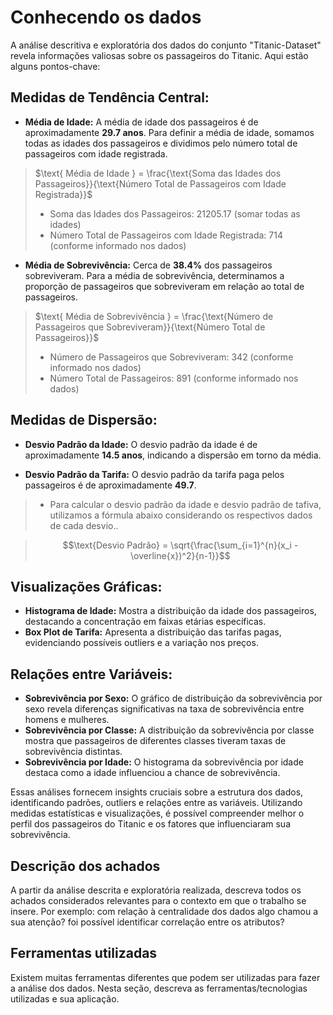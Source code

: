 # Conhecendo os dados

A análise descritiva e exploratória dos dados do conjunto "Titanic-Dataset" revela informações valiosas sobre os passageiros do Titanic. Aqui estão alguns pontos-chave:

## Medidas de Tendência Central:

- **Média de Idade:** A média de idade dos passageiros é de aproximadamente **29.7 anos**.
Para definir a média de idade, somamos todas as idades dos passageiros e dividimos pelo número total de passageiros com idade registrada.

> $\text{ Média de Idade } = \frac{\text{Soma das Idades dos Passageiros}}{\text{Número Total de Passageiros com Idade Registrada}}$
​
> - Soma das Idades dos Passageiros: 21205.17 (somar todas as idades)
> - Número Total de Passageiros com Idade Registrada: 714 (conforme informado nos dados)


- **Média de Sobrevivência:** Cerca de **38.4%** dos passageiros sobreviveram.
Para a média de sobrevivência, determinamos a proporção de passageiros que sobreviveram em relação ao total de passageiros.

> $\text{ Média de Sobrevivência } = \frac{\text{Número de Passageiros que Sobreviveram}}{\text{Número Total de Passageiros}}$
​
> - Número de Passageiros que Sobreviveram: 342 (conforme informado nos dados)
> - Número Total de Passageiros: 891 (conforme informado nos dados)

## Medidas de Dispersão:

- **Desvio Padrão da Idade:** O desvio padrão da idade é de aproximadamente **14.5 anos**, indicando a dispersão em torno da média.

- **Desvio Padrão da Tarifa:** O desvio padrão da tarifa paga pelos passageiros é de aproximadamente **49.7**.

> - Para calcular o desvio padrão da idade e desvio padrão de tafiva, utilizamos a fórmula abaixo considerando os respectivos dados de cada desvio..

> $$\text{Desvio Padrão} = \sqrt{\frac{\sum_{i=1}^{n}(x_i - \overline{x})^2}{n-1}}$$

## Visualizações Gráficas:
- **Histograma de Idade:** Mostra a distribuição da idade dos passageiros, destacando a concentração em faixas etárias específicas.
- **Box Plot de Tarifa:** Apresenta a distribuição das tarifas pagas, evidenciando possíveis outliers e a variação nos preços.

## Relações entre Variáveis:
- **Sobrevivência por Sexo:** O gráfico de distribuição da sobrevivência por sexo revela diferenças significativas na taxa de sobrevivência entre homens e mulheres.
- **Sobrevivência por Classe:** A distribuição da sobrevivência por classe mostra que passageiros de diferentes classes tiveram taxas de sobrevivência distintas.
- **Sobrevivência por Idade:** O histograma da sobrevivência por idade destaca como a idade influenciou a chance de sobrevivência.

Essas análises fornecem insights cruciais sobre a estrutura dos dados, identificando padrões, outliers e relações entre as variáveis. Utilizando medidas estatísticas e visualizações, é possível compreender melhor o perfil dos passageiros do Titanic e os fatores que influenciaram sua sobrevivência. 

## Descrição dos achados

A partir da análise descrita e exploratória realizada, descreva todos os achados considerados relevantes para o contexto em que o trabalho se insere. Por exemplo: com relação à centralidade dos dados algo chamou a sua atenção? foi possível identificar correlação entre os atributos?

## Ferramentas utilizadas

Existem muitas ferramentas diferentes que podem ser utilizadas para fazer a análise dos dados. Nesta seção, descreva as ferramentas/tecnologias utilizadas e sua aplicação.

